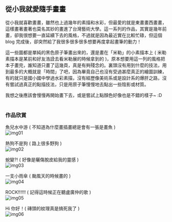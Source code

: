 ## 從小我就愛隨手畫畫 ##
從小我就喜歡畫畫，雖然也上過幾年的素描和水彩，但最愛的就是東畫畫西畫畫，這樣畫著畫著也莫名其妙的畫進了台灣藝術大學。這一系列的作品，其實是幾年前畫，卻我很想要一直延續下去的風格，不過就是因為最近實在比較忙碌，但這個 blog 完成後，卻突然給了我很多很多很多想要再度拿起畫筆的動力！  

這一些圖都是單純的黑色原子筆畫出來的，還是畫在「米勒」的小素描本上 ( 米勒素描本是某前和好友浩詮去看米勒展的時候拿到的 )，原本想要用這一列的風格把本子畫完，誰知道只畫了這幾頁，真是有夠殘念的。裏頭沒有用到什麼的技法，用到最多的大概就是「時間」了吧，因為畢竟自己也沒有受過甚麼真正的繪圖訓練，有的就只是國小國中學過水彩素描，沒有經歷像美術系或是設計系的爆肝之路，沒有嘗試過真正的點描技法，只是用原子筆慢慢地去點出一些陰影或材質。  

我想之後應該會慢慢再開始畫下去，或是嘗試上點顏色好像也是不錯的樣子~ :D
<br/>
<br/>
### 作品欣賞 ###
魚兒水中游 ( 不知道為什麼畫插畫總是會有一張是畫魚 )  
![img01](https://lh5.googleusercontent.com/-Y5XdIOGqGYo/U4INBwyv4-I/AAAAAAAA3xE/xZM3b-HQNY0/s000/20140525_3_01.jpg)  

熱狗不是狗 ( 路上很多野狗 )    
![img02](https://lh6.googleusercontent.com/-3eryIjs-pXs/U4IND7ng5JI/AAAAAAAA3xg/rSr52k06HfU/s000/20140525_3_06.jpg)  

蛻變?! ( 好像是曬傷脫皮給我的靈感 )  
![img03](https://lh3.googleusercontent.com/-OTrurK-ubxY/U4INEO4w--I/AAAAAAAA3xw/4S3OhNkL4Uc/s000/20140525_3_07.jpg)  

一支小雨傘 ( 颱風天的時候畫的 )  
![img04](https://lh6.googleusercontent.com/-APu8AsA-DsY/U4INEp-xKmI/AAAAAAAA3x0/nYTzXsMNiGU/s000/20140525_3_09.jpg)

ROCK!!!!!! ( 記得這時候正在聽盧廣仲的歌 )  
![img05](https://lh6.googleusercontent.com/-u_jjjesq0go/U4INBzkMQcI/AAAAAAAA3xA/61g6t6HMcvc/s000/20140525_3_03.jpg)

Hi 你好！( 磚頭的紋理真是搞死我了 )  
![img06](https://lh6.googleusercontent.com/-4fl1dQNKSnc/U4INEZQqh_I/AAAAAAAA3x8/z0yBEJSJnc8/s800/20140525_3_08.jpg)

